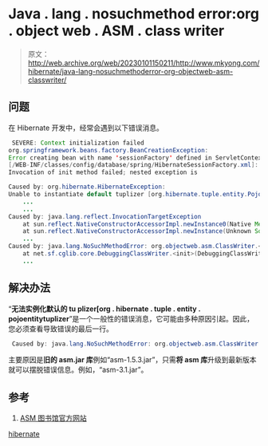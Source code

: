 # Java . lang . nosuchmethod error:org . object web . ASM . class writer

> 原文：<http://web.archive.org/web/20230101150211/http://www.mkyong.com/hibernate/java-lang-nosuchmethoderror-org-objectweb-asm-classwriter/>

## 问题

在 Hibernate 开发中，经常会遇到以下错误消息。

```java
 SEVERE: Context initialization failed
org.springframework.beans.factory.BeanCreationException: 
Error creating bean with name 'sessionFactory' defined in ServletContext resource 
[/WEB-INF/classes/config/database/spring/HibernateSessionFactory.xml]: 
Invocation of init method failed; nested exception is 

Caused by: org.hibernate.HibernateException: 
Unable to instantiate default tuplizer [org.hibernate.tuple.entity.PojoEntityTuplizer]
	...
	...
Caused by: java.lang.reflect.InvocationTargetException
	at sun.reflect.NativeConstructorAccessorImpl.newInstance0(Native Method)
	at sun.reflect.NativeConstructorAccessorImpl.newInstance(Unknown Source)
	...
Caused by: java.lang.NoSuchMethodError: org.objectweb.asm.ClassWriter.<init>(I)V
	at net.sf.cglib.core.DebuggingClassWriter.<init>(DebuggingClassWriter.java:47)
	... 
```

 ## 解决办法

“**无法实例化默认的 tu plizer[org . hibernate . tuple . entity . pojoentitytuplizer**”是一个一般性的错误消息，它可能由多种原因引起。因此，您必须查看导致错误的最后一行。

```java
 Caused by: java.lang.NoSuchMethodError: org.objectweb.asm.ClassWriter 
```

主要原因是**旧的 asm.jar 库**例如“asm-1.5.3.jar”，只需**将 asm 库**升级到最新版本就可以摆脱错误信息。例如，“asm-3.1.jar”。

 ## 参考

1.  [ASM 图书馆官方网站](http://web.archive.org/web/20190305233131/http://asm.ow2.org/)

[hibernate](http://web.archive.org/web/20190305233131/http://www.mkyong.com/tag/hibernate/)







